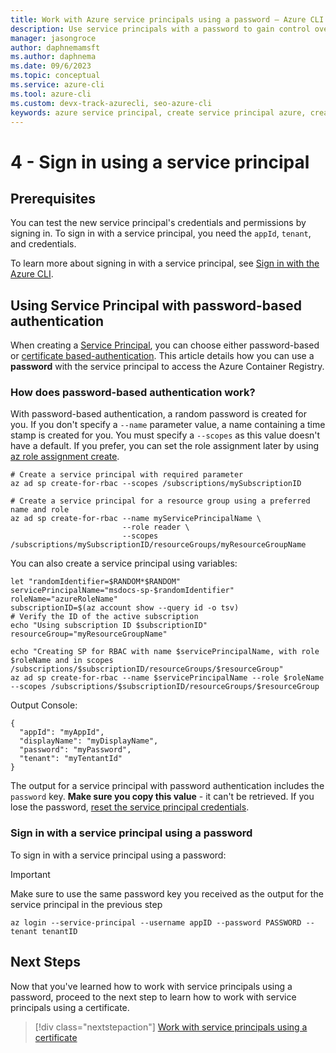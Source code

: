 ```yaml
---
title: Work with Azure service principals using a password – Azure CLI | Microsoft Docs
description: Use service principals with a password to gain control over which Azure resources can be accessed.
manager: jasongroce
author: daphnemamsft
ms.author: daphnema
ms.date: 09/6/2023
ms.topic: conceptual
ms.service: azure-cli
ms.tool: azure-cli
ms.custom: devx-track-azurecli, seo-azure-cli
keywords: azure service principal, create service principal azure, create service principal azure cli
---
```


# 4 - Sign in using a service principal

## Prerequisites

You can test the new service principal's credentials and permissions by signing in. To sign in with a service principal, you need the `appId`, `tenant`, and credentials.

To learn more about signing in with a service principal, see [Sign in with the Azure CLI](authenticate-azure-cli.md).

## Using Service Principal with password-based authentication

When creating a [Service Principal](./azure-cli-sp-tutorial-1.md), you can choose either password-based or [certificate based-authentication](./azure-cli-sp-tutorial-5.md). This article details how you can use a **password** with the service principal to access the Azure Container Registry.

### How does password-based authentication work?

With password-based authentication, a random password is created for you. If you don't specify a `--name` parameter value, a name containing a time stamp is created for you.  You must specify a `--scopes` as this value doesn't have a default.  If you prefer, you can set the role assignment later by using [az role assignment create](/cli/azure/role/assignment#az-role-assignment-create).

```azurecli-interactive
# Create a service principal with required parameter
az ad sp create-for-rbac --scopes /subscriptions/mySubscriptionID

# Create a service principal for a resource group using a preferred name and role
az ad sp create-for-rbac --name myServicePrincipalName \
                         --role reader \
                         --scopes /subscriptions/mySubscriptionID/resourceGroups/myResourceGroupName
```

You can also create a service principal using variables:

```azurecli-interactive
let "randomIdentifier=$RANDOM*$RANDOM"  
servicePrincipalName="msdocs-sp-$randomIdentifier"
roleName="azureRoleName"
subscriptionID=$(az account show --query id -o tsv)
# Verify the ID of the active subscription
echo "Using subscription ID $subscriptionID"
resourceGroup="myResourceGroupName"

echo "Creating SP for RBAC with name $servicePrincipalName, with role $roleName and in scopes /subscriptions/$subscriptionID/resourceGroups/$resourceGroup"
az ad sp create-for-rbac --name $servicePrincipalName --role $roleName --scopes /subscriptions/$subscriptionID/resourceGroups/$resourceGroup
```

Output Console:

```
{
  "appId": "myAppId",
  "displayName": "myDisplayName",
  "password": "myPassword",
  "tenant": "myTentantId"
}

```

The output for a service principal with password authentication includes the `password` key. __Make sure you copy this value__ - it can't be retrieved. If you lose the password, [reset the service principal credentials](./azure-cli-sp-tutorial-7.md).

### Sign in with a service principal using a password

To sign in with a service principal using a password:

> [!IMPORTANT]
> Make sure to use the same password key you received as the output for the service principal in the previous step

```azurecli-interactive
az login --service-principal --username appID --password PASSWORD --tenant tenantID
```

## Next Steps

Now that you've learned how to work with service principals using a password, proceed to the next step to learn how to work with service principals using a certificate.

> [!div class="nextstepaction"]
> [Work with service principals using a certificate](./azure-cli-sp-tutorial-5.md)